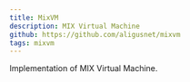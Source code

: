 ```yaml
---
title: MixVM
description: MIX Virtual Machine
github: https://github.com/aligusnet/mixvm
tags: mixvm
---
```

Implementation of MIX Virtual Machine.